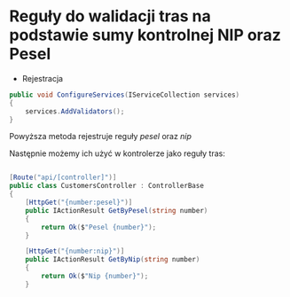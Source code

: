 # Reguły do walidacji tras na podstawie sumy kontrolnej NIP oraz Pesel


- Rejestracja

~~~ csharp
public void ConfigureServices(IServiceCollection services)
{
    services.AddValidators();
}
~~~

Powyższa metoda rejestruje reguły _pesel_ oraz _nip_

Następnie możemy ich użyć w kontrolerze jako reguły tras:

~~~ csharp

[Route("api/[controller]")]
public class CustomersController : ControllerBase
{
    [HttpGet("{number:pesel}")]
    public IActionResult GetByPesel(string number)
    {
        return Ok($"Pesel {number}");
    }

    [HttpGet("{number:nip}")]
    public IActionResult GetByNip(string number)
    {
        return Ok($"Nip {number}");
    }
~~~

